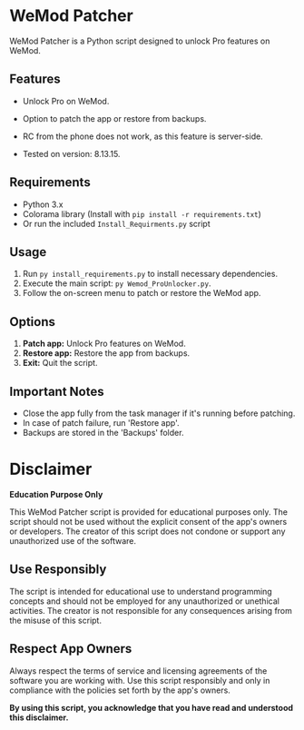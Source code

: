 # WeMod Patcher

WeMod Patcher is a Python script designed to unlock Pro features on WeMod.

## Features

- Unlock Pro on WeMod.
- Option to patch the app or restore from backups.

- RC from the phone does not work, as this feature is server-side.
- Tested on version: 8.13.15.

## Requirements

- Python 3.x
- Colorama library (Install with `pip install -r requirements.txt`)
- Or run the included `Install_Requirments.py` script

## Usage

1. Run `py install_requirements.py` to install necessary dependencies.
2. Execute the main script: `py Wemod_ProUnlocker.py`.
3. Follow the on-screen menu to patch or restore the WeMod app.

## Options

1. **Patch app:** Unlock Pro features on WeMod.
2. **Restore app:** Restore the app from backups.
3. **Exit:** Quit the script.

## Important Notes

- Close the app fully from the task manager if it's running before patching.
- In case of patch failure, run 'Restore app'.
- Backups are stored in the 'Backups' folder.

# Disclaimer

**Education Purpose Only**

This WeMod Patcher script is provided for educational purposes only. The script should not be used without the explicit consent of the app's owners or developers. The creator of this script does not condone or support any unauthorized use of the software. 

## Use Responsibly

The script is intended for educational use to understand programming concepts and should not be employed for any unauthorized or unethical activities. The creator is not responsible for any consequences arising from the misuse of this script.

## Respect App Owners

Always respect the terms of service and licensing agreements of the software you are working with. Use this script responsibly and only in compliance with the policies set forth by the app's owners.

**By using this script, you acknowledge that you have read and understood this disclaimer.**

